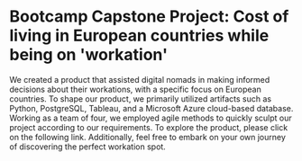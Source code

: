 # Bootcamp Capstone Project: Cost of living in European countries while being on 'workation'

We created a product that assisted digital nomads in making informed decisions about their workations, with a specific focus on European countries. To shape our product, we primarily utilized artifacts such as Python, PostgreSQL, Tableau, and a Microsoft Azure cloud-based database. Working as a team of four, we employed agile methods to quickly sculpt our project according to our requirements. To explore the product, please click on the following link. Additionally, feel free to embark on your own journey of discovering the perfect workation spot.

  
